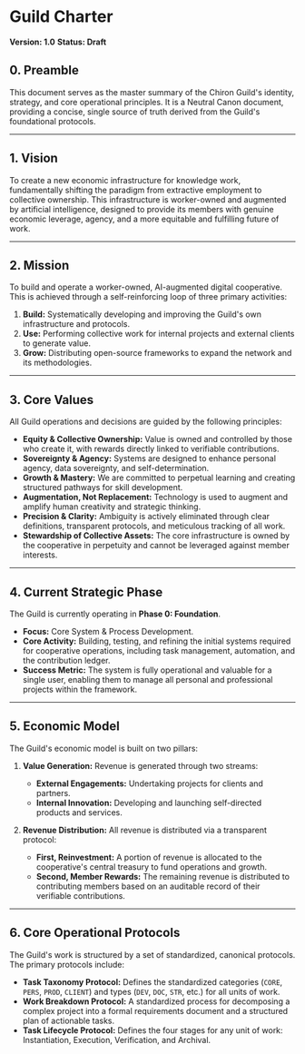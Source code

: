 # Guild Charter

**Version: 1.0**
**Status: Draft**

## 0. Preamble

This document serves as the master summary of the Chiron Guild's identity, strategy, and core operational principles. It is a Neutral Canon document, providing a concise, single source of truth derived from the Guild's foundational protocols.

---

## 1. Vision

To create a new economic infrastructure for knowledge work, fundamentally shifting the paradigm from extractive employment to collective ownership. This infrastructure is worker-owned and augmented by artificial intelligence, designed to provide its members with genuine economic leverage, agency, and a more equitable and fulfilling future of work.

---

## 2. Mission

To build and operate a worker-owned, AI-augmented digital cooperative. This is achieved through a self-reinforcing loop of three primary activities:
1.  **Build:** Systematically developing and improving the Guild's own infrastructure and protocols.
2.  **Use:** Performing collective work for internal projects and external clients to generate value.
3.  **Grow:** Distributing open-source frameworks to expand the network and its methodologies.

---

## 3. Core Values

All Guild operations and decisions are guided by the following principles:

*   **Equity & Collective Ownership:** Value is owned and controlled by those who create it, with rewards directly linked to verifiable contributions.
*   **Sovereignty & Agency:** Systems are designed to enhance personal agency, data sovereignty, and self-determination.
*   **Growth & Mastery:** We are committed to perpetual learning and creating structured pathways for skill development.
*   **Augmentation, Not Replacement:** Technology is used to augment and amplify human creativity and strategic thinking.
*   **Precision & Clarity:** Ambiguity is actively eliminated through clear definitions, transparent protocols, and meticulous tracking of all work.
*   **Stewardship of Collective Assets:** The core infrastructure is owned by the cooperative in perpetuity and cannot be leveraged against member interests.

---

## 4. Current Strategic Phase

The Guild is currently operating in **Phase 0: Foundation**.

*   **Focus:** Core System & Process Development.
*   **Core Activity:** Building, testing, and refining the initial systems required for cooperative operations, including task management, automation, and the contribution ledger.
*   **Success Metric:** The system is fully operational and valuable for a single user, enabling them to manage all personal and professional projects within the framework.

---

## 5. Economic Model

The Guild's economic model is built on two pillars:

1.  **Value Generation:** Revenue is generated through two streams:
    *   **External Engagements:** Undertaking projects for clients and partners.
    *   **Internal Innovation:** Developing and launching self-directed products and services.

2.  **Revenue Distribution:** All revenue is distributed via a transparent protocol:
    *   **First, Reinvestment:** A portion of revenue is allocated to the cooperative's central treasury to fund operations and growth.
    *   **Second, Member Rewards:** The remaining revenue is distributed to contributing members based on an auditable record of their verifiable contributions.

---

## 6. Core Operational Protocols

The Guild's work is structured by a set of standardized, canonical protocols. The primary protocols include:

*   **Task Taxonomy Protocol:** Defines the standardized categories (`CORE`, `PERS`, `PROD`, `CLIENT`) and types (`DEV`, `DOC`, `STR`, etc.) for all units of work.
*   **Work Breakdown Protocol:** A standardized process for decomposing a complex project into a formal requirements document and a structured plan of actionable tasks.
*   **Task Lifecycle Protocol:** Defines the four stages for any unit of work: Instantiation, Execution, Verification, and Archival.